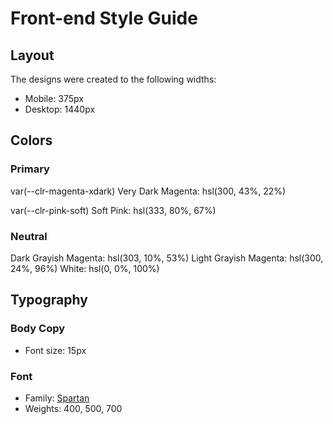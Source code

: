 # Front-end Style Guide

## Layout

The designs were created to the following widths:

- Mobile: 375px
- Desktop: 1440px

## Colors

### Primary

var(--clr-magenta-xdark)
Very Dark Magenta: hsl(300, 43%, 22%)

var(--clr-pink-soft)
Soft Pink: hsl(333, 80%, 67%)

### Neutral

Dark Grayish Magenta: hsl(303, 10%, 53%)
Light Grayish Magenta: hsl(300, 24%, 96%)
White: hsl(0, 0%, 100%)

## Typography

### Body Copy

- Font size: 15px

### Font

- Family: [Spartan](https://fonts.google.com/specimen/Spartan)
- Weights: 400, 500, 700
